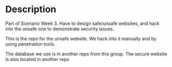 # Description

Part of Scenario Week 3. Have to design safe/unsafe websites, and hack into the unsafe one to demonstrate security issues.

This is the repo for the unsafe website.
We hack into it manually and by using penetration tools.

The database we use is in another repo from this group. The secure website is also located in another repo
